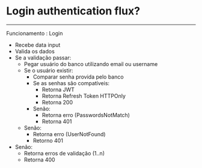 # Login authentication flux?

---

Funcionamento
: Login

- Recebe data input
- Valida os dados
- Se a validação passar:
  - Pegar usuário do banco utilizando email ou username
  - Se o usuário existir:
    - Comparar senha provida pelo banco
    - Se as senhas são compatíveis:
      - Retorna JWT
      - Retorna Refresh Token HTTPOnly
      - Retorna 200
    - Senão:
      - Retorna erro (PasswordsNotMatch)
      - Retorna 401
  - Senão:
    - Retorna erro (UserNotFound)
    - Retorno 401
- Senão:
  - Retorna erros de validação (1..n)
  - Retorna 400
